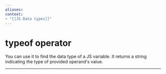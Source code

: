 ```yaml
---
aliases:
context:
- "[[JS Data types]]"
---
```


# typeof operator

You can use it to find the data type of a JS variable. It returns a string indicating the type of provided operand's value.

---

